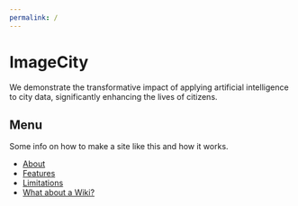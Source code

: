 ```yaml
---
permalink: /
---
```

# **ImageCity**

We demonstrate the transformative impact of applying artificial intelligence to city data, significantly enhancing the lives of citizens.

## Menu

Some info on how to make a site like this and how it works.

- [About](about.md)
- [Features](features.md)
- [Limitations](limitations.md)
- [What about a Wiki?](wiki.md)
